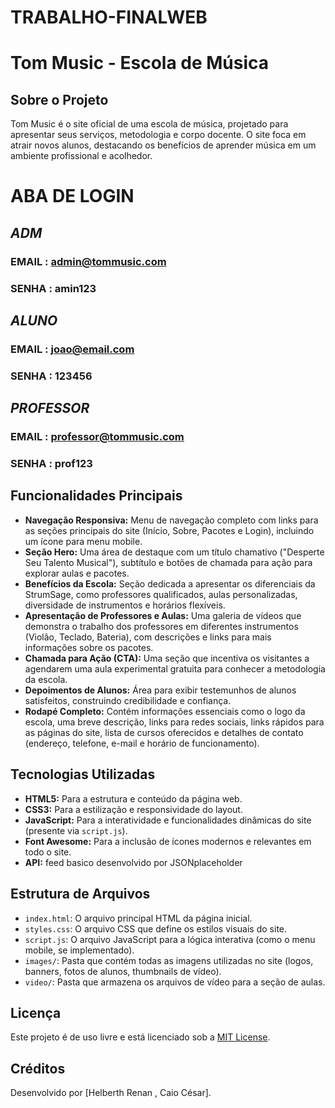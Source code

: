 # TRABALHO-FINALWEB
# Tom Music - Escola de Música

## Sobre o Projeto
Tom Music é o site oficial de uma escola de música, projetado para apresentar seus serviços, metodologia e corpo docente. O site foca em atrair novos alunos, destacando os benefícios de aprender música em um ambiente profissional e acolhedor.

# **ABA DE LOGIN**
## ***ADM***
### EMAIL : admin@tommusic.com
### SENHA : amin123
## ***ALUNO***
### EMAIL : joao@email.com
### SENHA : 123456 
## ***PROFESSOR***
### EMAIL : professor@tommusic.com
### SENHA : prof123 

## Funcionalidades Principais
- **Navegação Responsiva:** Menu de navegação completo com links para as seções principais do site (Início, Sobre, Pacotes e Login), incluindo um ícone para menu mobile.
- **Seção Hero:** Uma área de destaque com um título chamativo ("Desperte Seu Talento Musical"), subtítulo e botões de chamada para ação para explorar aulas e pacotes.
- **Benefícios da Escola:** Seção dedicada a apresentar os diferenciais da StrumSage, como professores qualificados, aulas personalizadas, diversidade de instrumentos e horários flexíveis.
- **Apresentação de Professores e Aulas:** Uma galeria de vídeos que demonstra o trabalho dos professores em diferentes instrumentos (Violão, Teclado, Bateria), com descrições e links para mais informações sobre os pacotes.
- **Chamada para Ação (CTA):** Uma seção que incentiva os visitantes a agendarem uma aula experimental gratuita para conhecer a metodologia da escola.
- **Depoimentos de Alunos:** Área para exibir testemunhos de alunos satisfeitos, construindo credibilidade e confiança.
- **Rodapé Completo:** Contém informações essenciais como o logo da escola, uma breve descrição, links para redes sociais, links rápidos para as páginas do site, lista de cursos oferecidos e detalhes de contato (endereço, telefone, e-mail e horário de funcionamento).

## Tecnologias Utilizadas
- **HTML5:** Para a estrutura e conteúdo da página web.
- **CSS3:** Para a estilização e responsividade do layout.
- **JavaScript:** Para a interatividade e funcionalidades dinâmicas do site (presente via `script.js`).
- **Font Awesome:** Para a inclusão de ícones modernos e relevantes em todo o site.
- **API:** feed basico desenvolvido por JSONplaceholder 

## Estrutura de Arquivos
- `index.html`: O arquivo principal HTML da página inicial.
- `styles.css`: O arquivo CSS que define os estilos visuais do site.
- `script.js`: O arquivo JavaScript para a lógica interativa (como o menu mobile, se implementado).
- `images/`: Pasta que contém todas as imagens utilizadas no site (logos, banners, fotos de alunos, thumbnails de vídeo).
- `video/`: Pasta que armazena os arquivos de vídeo para a seção de aulas.

## Licença
Este projeto é de uso livre e está licenciado sob a [MIT License](https://opensource.org/licenses/MIT).

## Créditos
Desenvolvido por [Helberth Renan , Caio César].
